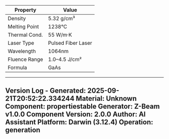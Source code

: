 | Property | Value |
|----------|-------|
| Density | 5.32 g/cm³ |
| Melting Point | 1238°C |
| Thermal Cond. | 55 W/m·K |
| Laser Type | Pulsed Fiber Laser |
| Wavelength | 1064nm |
| Fluence Range | 1.0–4.5 J/cm² |
| Formula | GaAs |


---
Version Log - Generated: 2025-09-21T20:52:22.334244
Material: Unknown
Component: propertiestable
Generator: Z-Beam v1.0.0
Component Version: 2.0.0
Author: AI Assistant
Platform: Darwin (3.12.4)
Operation: generation
---